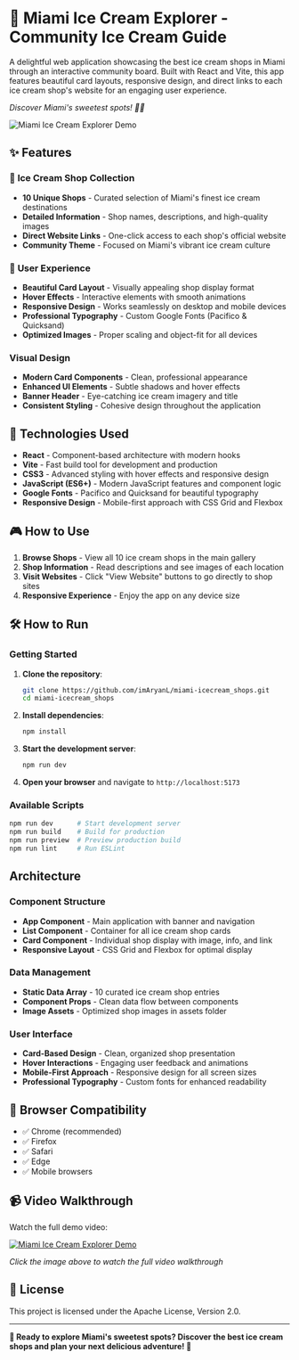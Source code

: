 # 🍦 Miami Ice Cream Explorer - Community Ice Cream Guide

A delightful web application showcasing the best ice cream shops in Miami through an interactive community board. Built with React and Vite, this app features beautiful card layouts, responsive design, and direct links to each ice cream shop's website for an engaging user experience.

*Discover Miami's sweetest spots! 🍦✨*

![Miami Ice Cream Explorer Demo](https://github.com/user-attachments/assets/24c59b0c-3a4f-4230-9038-2d643a3d0978)

## ✨ Features

### 🏪 **Ice Cream Shop Collection**
- **10 Unique Shops** - Curated selection of Miami's finest ice cream destinations
- **Detailed Information** - Shop names, descriptions, and high-quality images
- **Direct Website Links** - One-click access to each shop's official website
- **Community Theme** - Focused on Miami's vibrant ice cream culture

### 🎨 **User Experience**
- **Beautiful Card Layout** - Visually appealing shop display format
- **Hover Effects** - Interactive elements with smooth animations
- **Responsive Design** - Works seamlessly on desktop and mobile devices
- **Professional Typography** - Custom Google Fonts (Pacifico & Quicksand)
- **Optimized Images** - Proper scaling and object-fit for all devices

### **Visual Design**
- **Modern Card Components** - Clean, professional appearance
- **Enhanced UI Elements** - Subtle shadows and hover effects
- **Banner Header** - Eye-catching ice cream imagery and title
- **Consistent Styling** - Cohesive design throughout the application

## 🚀 Technologies Used

- **React** - Component-based architecture with modern hooks
- **Vite** - Fast build tool for development and production
- **CSS3** - Advanced styling with hover effects and responsive design
- **JavaScript (ES6+)** - Modern JavaScript features and component logic
- **Google Fonts** - Pacifico and Quicksand for beautiful typography
- **Responsive Design** - Mobile-first approach with CSS Grid and Flexbox

## 🎮 How to Use

1. **Browse Shops** - View all 10 ice cream shops in the main gallery
2. **Shop Information** - Read descriptions and see images of each location
3. **Visit Websites** - Click "View Website" buttons to go directly to shop sites
4. **Responsive Experience** - Enjoy the app on any device size

## 🛠️ How to Run

### **Getting Started**

1. **Clone the repository**:
   ```bash
   git clone https://github.com/imAryanL/miami-icecream_shops.git
   cd miami-icecream_shops
   ```

2. **Install dependencies**:
   ```bash
   npm install
   ```

3. **Start the development server**:
   ```bash
   npm run dev
   ```

4. **Open your browser** and navigate to `http://localhost:5173`

### **Available Scripts**

```bash
npm run dev      # Start development server
npm run build    # Build for production
npm run preview  # Preview production build
npm run lint     # Run ESLint
```

## Architecture

### **Component Structure**
- **App Component** - Main application with banner and navigation
- **List Component** - Container for all ice cream shop cards
- **Card Component** - Individual shop display with image, info, and link
- **Responsive Layout** - CSS Grid and Flexbox for optimal display

### **Data Management**
- **Static Data Array** - 10 curated ice cream shop entries
- **Component Props** - Clean data flow between components
- **Image Assets** - Optimized shop images in assets folder

### **User Interface**
- **Card-Based Design** - Clean, organized shop presentation
- **Hover Interactions** - Engaging user feedback and animations
- **Mobile-First Approach** - Responsive design for all screen sizes
- **Professional Typography** - Custom fonts for enhanced readability


## 📱 Browser Compatibility

- ✅ Chrome (recommended)
- ✅ Firefox
- ✅ Safari
- ✅ Edge
- ✅ Mobile browsers

## 📹 Video Walkthrough

Watch the full demo video:

[![Miami Ice Cream Explorer Demo](https://cdn.loom.com/sessions/thumbnails/7c32d2eb0fd7421885110daadae3b7f6-86f12167bde8a6ed-full-play.gif)](https://www.loom.com/share/7c32d2eb0fd7421885110daadae3b7f6)

*Click the image above to watch the full video walkthrough*

## 📄 License

This project is licensed under the Apache License, Version 2.0.

---

**🍨 Ready to explore Miami's sweetest spots? Discover the best ice cream shops and plan your next delicious adventure! 🍦**
